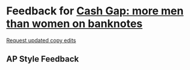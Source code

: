 # Feedback for [Cash Gap: more men than women on banknotes](https://somaiyahhafeez.github.io/banknotes/)

[Request updated copy edits](https://github.com/jsoma/data-studio-projects-2024/issues/new/choose)

## AP Style Feedback

